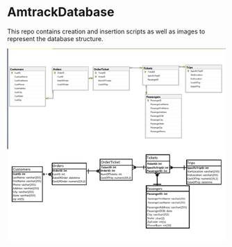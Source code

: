 # AmtrackDatabase
This repo contains creation and insertion scripts as well as images to represent the database structure.

![](DatabaseUML.png)
